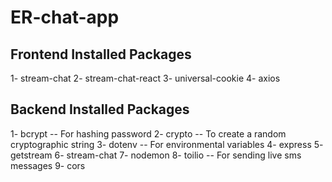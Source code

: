 # ER-chat-app

## Frontend Installed Packages
1- stream-chat
2- stream-chat-react
3- universal-cookie
4- axios

## Backend Installed Packages
1- bcrypt -- For hashing password
2- crypto -- To create a random cryptographic string
3- dotenv -- For environmental variables
4- express
5- getstream
6- stream-chat
7- nodemon
8- toilio -- For sending live sms messages
9- cors